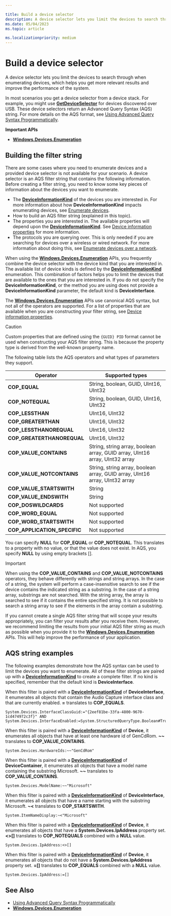 ```yaml
---

title: Build a device selector
description: A device selector lets you limit the devices to search through when enumerating devices, which helps you get more relevant results and improve the performance of the system.
ms.date: 05/04/2023
ms.topic: article

ms.localizationpriority: medium
---
```


# Build a device selector

A device selector lets you limit the devices to search through when enumerating devices, which helps you get more relevant results and improve the performance of the system.

In most scenarios you get a device selector from a device stack. For example, you might use [**GetDeviceSelector**](/uwp/api/windows.devices.usb.usbdevice.getdeviceselector) for devices discovered over USB. These device selectors return an Advanced Query Syntax (AQS) string. For more details on the AQS format, see [Using Advanced Query Syntax Programmatically](/windows/desktop/search/-search-3x-advancedquerysyntax).

**Important APIs**

- [**Windows.Devices.Enumeration**](/uwp/api/Windows.Devices.Enumeration)

## Building the filter string

There are some cases where you need to enumerate devices and a provided device selector is not available for your scenario. A device selector is an AQS filter string that contains the following information. Before creating a filter string, you need to know some key pieces of information about the devices you want to enumerate.

- The [**DeviceInformationKind**](/uwp/api/Windows.Devices.Enumeration.DeviceInformationKind) of the devices you are interested in. For more information about how **DeviceInformationKind** impacts enumerating devices, see [Enumerate devices](enumerate-devices.md).
- How to build an AQS filter string (explained in this topic).
- The properties you are interested in. The available properties will depend upon the [**DeviceInformationKind**](/uwp/api/Windows.Devices.Enumeration.DeviceInformationKind). See [Device information properties](device-information-properties.md) for more information.
- The protocols you are querying over. This is only needed if you are searching for devices over a wireless or wired network. For more information about doing this, see [Enumerate devices over a network](enumerate-devices-over-a-network.md).

When using the [**Windows.Devices.Enumeration**](/uwp/api/Windows.Devices.Enumeration) APIs, you frequently combine the device selector with the device kind that you are interested in. The available list of device kinds is defined by the [**DeviceInformationKind**](/uwp/api/Windows.Devices.Enumeration.DeviceInformationKind) enumeration. This combination of factors helps you to limit the devices that are available to the ones that you are interested in. If you do not specify the **DeviceInformationKind**, or the method you are using does not provide a **DeviceInformationKind** parameter, the default kind is **DeviceInterface**.

The [**Windows.Devices.Enumeration**](/uwp/api/Windows.Devices.Enumeration) APIs use canonical AQS syntax, but not all of the operators are supported. For a list of properties that are available when you are constructing your filter string, see [Device information properties](device-information-properties.md).

> [!CAUTION]
> Custom properties that are defined using the `{GUID} PID` format cannot be used when constructing your AQS filter string. This is because the property type is derived from the well-known property name.

The following table lists the AQS operators and what types of parameters they support.

| Operator                       | Supported types                                                             |
|--------------------------------|-----------------------------------------------------------------------------|
| **COP\_EQUAL**                 | String, boolean, GUID, UInt16, UInt32                                       |
| **COP\_NOTEQUAL**              | String, boolean, GUID, UInt16, UInt32                                       |
| **COP\_LESSTHAN**              | UInt16, UInt32                                                              |
| **COP\_GREATERTHAN**           | UInt16, UInt32                                                              |
| **COP\_LESSTHANOREQUAL**       | UInt16, UInt32                                                              |
| **COP\_GREATERTHANOREQUAL**    | UInt16, UInt32                                                              |
| **COP\_VALUE\_CONTAINS**       | String, string array, boolean array, GUID array, UInt16 array, UInt32 array |
| **COP\_VALUE\_NOTCONTAINS**    | String, string array, boolean array, GUID array, UInt16 array, UInt32 array |
| **COP\_VALUE\_STARTSWITH**     | String                                                                      |
| **COP\_VALUE\_ENDSWITH**       | String                                                                      |
| **COP\_DOSWILDCARDS**          | Not supported                                                               |
| **COP\_WORD\_EQUAL**           | Not supported                                                               |
| **COP\_WORD\_STARTSWITH**      | Not supported                                                               |
| **COP\_APPLICATION\_SPECIFIC** | Not supported                                                               |

You can specify **NULL** for **COP\_EQUAL** or **COP\_NOTEQUAL**. This translates to a property with no value, or that the value does not exist. In AQS, you specify **NULL** by using empty brackets \[\].

> [!IMPORTANT]
> When using the **COP\_VALUE\_CONTAINS** and **COP\_VALUE\_NOTCONTAINS** operators, they behave differently with strings and string arrays. In the case of a string, the system will perform a case-insensitive search to see if the device contains the indicated string as a substring. In the case of a string array, substrings are not searched. With the string array, the array is searched to see if it contains the entire specified string. It is not possible to search a string array to see if the elements in the array contain a substring.

If you cannot create a single AQS filter string that will scope your results appropriately, you can filter your results after you receive them. However, we recommend limiting the results from your initial AQS filter string as much as possible when you provide it to the [**Windows.Devices.Enumeration**](/uwp/api/Windows.Devices.Enumeration) APIs. This will help improve the performance of your application.

## AQS string examples

The following examples demonstrate how the AQS syntax can be used to limit the devices you want to enumerate. All of these filter strings are paired up with a [**DeviceInformationKind**](/uwp/api/Windows.Devices.Enumeration.DeviceInformationKind) to create a complete filter. If no kind is specified, remember that the default kind is **DeviceInterface**.

When this filter is paired with a [**DeviceInformationKind**](/uwp/api/Windows.Devices.Enumeration.DeviceInformationKind) of **DeviceInterface**, it enumerates all objects that contain the Audio Capture interface class and that are currently enabled. **=** translates to **COP\_EQUALS**.

``` syntax
System.Devices.InterfaceClassGuid:="{2eef81be-33fa-4800-9670-1cd474972c3f}" AND
System.Devices.InterfaceEnabled:=System.StructuredQueryType.Boolean#True
```

When this filter is paired with a [**DeviceInformationKind**](/uwp/api/Windows.Devices.Enumeration.DeviceInformationKind) of **Device**, it enumerates all objects that have at least one hardware id of GenCdRom. **~~** translates to **COP\_VALUE\_CONTAINS**.

``` syntax
System.Devices.HardwareIds:~~"GenCdRom"
```

When this filter is paired with a [**DeviceInformationKind**](/uwp/api/Windows.Devices.Enumeration.DeviceInformationKind) of **DeviceContainer**, it enumerates all objects that have a model name containing the substring Microsoft. **~~** translates to **COP\_VALUE\_CONTAINS**.

``` syntax
System.Devices.ModelName:~~"Microsoft"
```

When this filter is paired with a [**DeviceInformationKind**](/uwp/api/Windows.Devices.Enumeration.DeviceInformationKind) of **DeviceInterface**, it enumerates all objects that have a name starting with the substring Microsoft. **~&lt;** translates to **COP\_STARTSWITH**.

``` syntax
System.ItemNameDisplay:~<"Microsoft"
```

When this filter is paired with a [**DeviceInformationKind**](/uwp/api/Windows.Devices.Enumeration.DeviceInformationKind) of **Device**, it enumerates all objects that have a **System.Devices.IpAddress** property set. **&lt;&gt;\[\]** translates to **COP\_NOTEQUALS** combined with a **NULL** value.

``` syntax
System.Devices.IpAddress:<>[]
```

When this filter is paired with a [**DeviceInformationKind**](/uwp/api/Windows.Devices.Enumeration.DeviceInformationKind) of **Device**, it enumerates all objects that do not have a **System.Devices.IpAddress** property set. **=\[\]** translates to **COP\_EQUALS** combined with a **NULL** value.

``` syntax
System.Devices.IpAddress:=[]
```

## See Also

- [Using Advanced Query Syntax Programmatically](/windows/desktop/search/-search-3x-advancedquerysyntax)
- [**Windows.Devices.Enumeration**](/uwp/api/Windows.Devices.Enumeration)